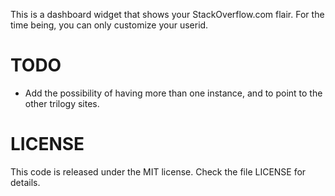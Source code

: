 This is a dashboard widget that shows your StackOverflow.com flair. For the time being, you can only customize your userid.

TODO
====

* Add the possibility of having more than one instance, and to point to the other trilogy sites.

LICENSE
=======

This code is released under the MIT license. Check the file LICENSE for details.